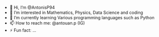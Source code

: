 - 👋 Hi, I’m @AntonisP94
- 👀 I’m interested in Mathematics, Physics, Data Science and coding
- 🌱 I’m currently learning Various programming languages such as Python
- 📫 How to reach me: @antouan.p (IG)
- ⚡ Fun fact: ...

<!---
AntonisP94/AntonisP94 is a ✨ special ✨ repository because its `README.md` (this file) appears on your GitHub profile.
You can click the Preview link to take a look at your changes.
--->
